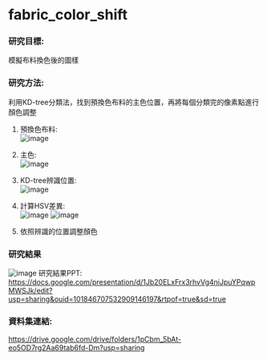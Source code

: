 # fabric_color_shift

### 研究目標:  
模擬布料換色後的圖樣  

### 研究方法:  
利用KD-tree分類法，找到預換色布料的主色位置，再將每個分類完的像素點進行顏色調整 
1. 預換色布料:  
![image](https://user-images.githubusercontent.com/86472351/153798289-6ad84330-849e-48a6-bf8d-2d93f7a13ca1.png)  
2. 主色:  
![image](https://user-images.githubusercontent.com/86472351/153798140-ce385557-2411-487e-bc3e-2c112f25e33b.png)  
3. KD-tree辨識位置:  
![image](https://user-images.githubusercontent.com/86472351/153798204-a23d8efe-5c31-4792-bc6f-1ceeb47af314.png)  

4. 計算HSV差異:  
![image](https://user-images.githubusercontent.com/86472351/153798404-aa9a9c4b-6e02-4df9-a68d-6efc06155dc2.png)
![image](https://user-images.githubusercontent.com/86472351/153798545-9cfa49a9-1a28-47bf-af22-010fa99ed692.png)

5. 依照辨識的位置調整顏色

### 研究結果
![image](https://user-images.githubusercontent.com/86472351/153798702-c24b6b2e-ecc4-4b85-be6c-6d4e88bc2b83.png)
研究結果PPT: https://docs.google.com/presentation/d/1Jb20ELxFrx3rhvVg4niJpuYPqwpMWSJk/edit?usp=sharing&ouid=101846707532909146197&rtpof=true&sd=true





### 資料集連結:  
https://drive.google.com/drive/folders/1pCbm_5bAt-eo5OD7rg2Aa69tab6fd-Dm?usp=sharing
